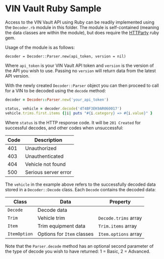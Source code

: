 # VIN Vault Ruby Sample

Access to the VIN Vault API using Ruby can be readily implemented using the `Decoder.rb` module in this folder.  The module is self-contained (meaning the data classes are within the module), but does require the [HTTParty](https://github.com/jnunemaker/httparty) ruby gem.

Usage of the module is as follows:

```
decoder = Decoder::Parser.new(api_token, version = nil)
```
Where `api_token` is your VIN Vault API token and `version` is the version of the API you wish to use.  Passing no `version` will return data from the latest API version.

With the newly created `Decoder::Parser` object you can then proceed to call for a VIN to be decoded using the `decode` method:

```ruby
decoder = Decoder::Parser.new('your_api_token')

status, vehicle = decoder.decode('4T4BF3EK9AR060017')
vehicle.trims.first.items {|i| puts "#{i.category} => #{i.value}" }
```

Where `status` is the HTTP response code.  It will be `201 Created` for successful decodes, and other codes when unsuccessful:


|Code| Description|
|------|-------|
|401| Unauthorized|
|403| Unauthenticated|
|404| Vehicle not found|
|500| Serious server error|

The `vehicle` in the example above refers to the successfully decoded data stored in a `Decoder::Decode` class.  Each `Decode` contains the decoded data:

|Class|Data|Property|
|-------|-------|-------|
|`Decode`| Decode data|| 
|`Trim`| Vehicle trim| `Decode.trims` array
|`Item`| Trim equipment data| `Trim.items` array|
|`ItemOption`| Options for `Item` classes| `Item.options` array|

Note that the `Parser.decode` method has an optional second parameter of the type of decode you wish to have returned: 1 = Basic, 2 = Advanced.

